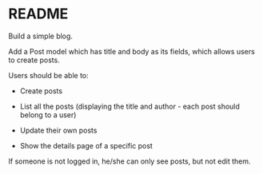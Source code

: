 # README

Build a simple blog.

Add a Post model which has title and body as its fields, which allows users to create posts.

Users should be able to:

- Create posts

- List all the posts (displaying the title and author - each post should belong to a user)

- Update their own posts

- Show the details page of a specific post

If someone is not logged in, he/she can only see posts, but not edit them.
